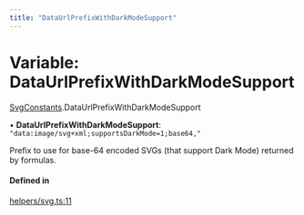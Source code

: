 ```yaml
---
title: "DataUrlPrefixWithDarkModeSupport"
---
```

# Variable: DataUrlPrefixWithDarkModeSupport

[SvgConstants](../modules/SvgConstants.md).DataUrlPrefixWithDarkModeSupport

• **DataUrlPrefixWithDarkModeSupport**: ``"data:image/svg+xml;supportsDarkMode=1;base64,"``

Prefix to use for base-64 encoded SVGs (that support Dark Mode) returned by formulas.

#### Defined in

[helpers/svg.ts:11](https://github.com/coda/packs-sdk/blob/main/helpers/svg.ts#L11)
